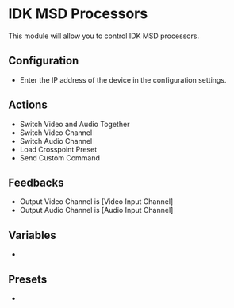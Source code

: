 # IDK MSD Processors

This module will allow you to control IDK MSD processors.

## Configuration

-   Enter the IP address of the device in the configuration settings.

## Actions

-   Switch Video and Audio Together
-   Switch Video Channel
-   Switch Audio Channel
-   Load Crosspoint Preset
-   Send Custom Command

## Feedbacks

-   Output Video Channel is [Video Input Channel]
-   Output Audio Channel is [Audio Input Channel]

## Variables

-

## Presets

-
